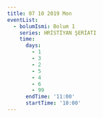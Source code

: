 ```yaml
---
title: 07 10 2019 Mon
eventList:
  - bolumIsmi: Bolum 1
    series: HRİSTİYAN ŞERİATI
    time:
      days:
        - 1
        - 3
        - 2
        - 5
        - 4
        - 6
        - 99
      endTime: '11:00'
      startTime: '10:00'
---
```


